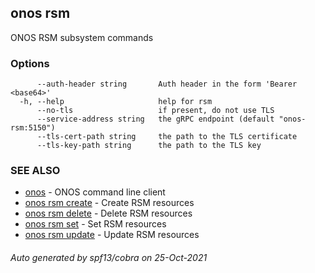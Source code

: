## onos rsm

ONOS RSM subsystem commands

### Options

```
      --auth-header string       Auth header in the form 'Bearer <base64>'
  -h, --help                     help for rsm
      --no-tls                   if present, do not use TLS
      --service-address string   the gRPC endpoint (default "onos-rsm:5150")
      --tls-cert-path string     the path to the TLS certificate
      --tls-key-path string      the path to the TLS key
```

### SEE ALSO

* [onos](onos.md)	 - ONOS command line client
* [onos rsm create](onos_rsm_create.md)	 - Create RSM resources
* [onos rsm delete](onos_rsm_delete.md)	 - Delete RSM resources
* [onos rsm set](onos_rsm_set.md)	 - Set RSM resources
* [onos rsm update](onos_rsm_update.md)	 - Update RSM resources

###### Auto generated by spf13/cobra on 25-Oct-2021
